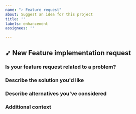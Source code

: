 ```yaml
---
name: "➹ Feature request"
about: Suggest an idea for this project
title: ''
labels: enhancement
assignees: ''

---
```


## ➹ New Feature implementation request
<!--
Thank you for reporting an issue in our documentation 🙌

Before opening a new issue, please make sure that we do not have any duplicates already open. You can ensure this by searching the issue list for this repository. If there is a duplicate, please close your issue and add a comment to the existing issue instead.
-->

### Is your feature request related to a problem?
<!-- Please describe a clear and concise description of what the problem is. 
     Use commmon user story patterns like https://en.wikipedia.org/wiki/User_story:
      - As a <role> I can <capability>, so that <receive benefit>
      - In order to <receive benefit> as a <role>, I can <goal/desire>
      - As <who> <when> <where>, I <want> because <why>
     For example... As a defectdojo-client-java user i'm always frustrated when [...] -->

### Describe the solution you'd like
<!-- Please describe a clear and concise description of what you want to happen. -->

### Describe alternatives you've considered
<!-- Please describe a clear and concise description of any alternative solutions or features you've considered. -->

### Additional context
<!-- Add any other context or screenshots about the feature request here. -->
